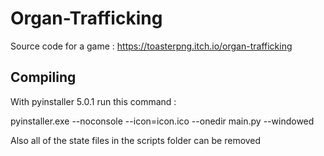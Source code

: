 # Organ-Trafficking
Source code for a game : https://toasterpng.itch.io/organ-trafficking

## Compiling

With pyinstaller 5.0.1 run this command :

  pyinstaller.exe --noconsole --icon=icon.ico --onedir main.py --windowed
  
Also all of the state files in the scripts folder can be removed

